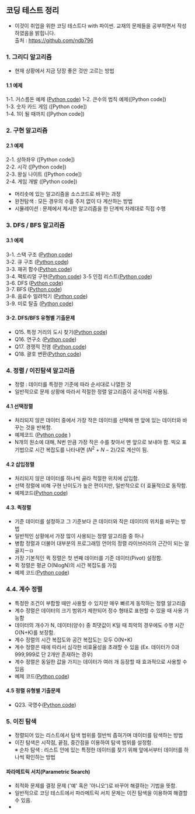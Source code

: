 ## 코딩 테스트 정리

  - 이것이 취업을 위한 코딩 테스트다 with 파이썬. 교재의 문제들을 공부하면서 작성하였음을 밝힙니다.  
   출처 : https://github.com/ndb796

### 1. 그리디 알고리즘
 - 현재 상황에서 지금 당장 좋은 것만 고르는 방법
#### 1.1 예제
 1-1. 거스름돈 예제 ([Python code](/1/1-1.py)) 
 1-2. 큰수의 법칙 예제([Python code])   
 1-3. 숫자 카드 게임 ([Python code])  
 1-4. 1이 될 때까지 ([Python code])  
### 2. 구현 알고리즘
#### 2.1 예제 
 2-1. 상하좌우 ([Python code])  
 2-2. 시각 ([Python code])  
 2-3. 왕실 나이트 ([Python code])  
 2-4. 게임 개발 ([Python code])  
 - 머리솟에 있는 알고리즘을 소스코드로 바꾸는 과정  
 - 완전탐색 : 모든 경우의 수를 주저 없이 다 계산하는 방법  
 - 시뮬레이션 : 문제에서 제시한 알고리즘을 한 단계씩 차례대로 직접 수행    
### 3. DFS / BFS 알고리즘
#### 3.1 예제  
 3-1. 스택 구조 ([Python code](/3/3-1.py))  
 3-2. 큐 구조 ([Python code](/3/3-2.py))  
 3-3. 재귀 함수([Python code](/3/3-3.py))  
 3-4. 팩토리얼 구현([Python code](/3/3-4.py))
 3-5 인접 리스트([Python code](/3/3-5.py))    
 3-6. DFS ([Python code](/3/3-6.py))  
 3-7. BFS ([Python code](/3/3-7.py))  
 3-8. 음료수 얼려먹기 ([Python code](/3/3-8.py))  
 3-9. 미로 탈출 ([Python code](/3/3-9.py))  
#### 3-2. DFS/BFS 유형별 기출문제
 - Q15. 특정 거리의 도시 찾기([Python code](/3/Q15.py))
 - Q16. 연구소 ([Python code](/3/Q16.py))
 - Q17. 경쟁적 전염 ([Python code](/3/Q17.py))
 - Q18. 괄호 변환([Python code](/3/Q18.py))

### 4. 정렬 / 이진탐색 알고리즘  
  - 정렬 : 데이터를 특정한 기준에 따라 순서대로 나열한 것
  - 일반적으로 문제 상황에 따라서 적절한 정렬 알고리즘이 공식처럼 사용됨.
#### 4.1 선택정렬
 - 처리되지 않은 데이터 중에서 가장 작은 데이터를 선택해 맨 앞에 있는 데이터와 바꾸는 것을 반복함.
 - 예제코드 ([Python code](/4/4-1.py) )
 - N개의 원소에 대해, N번 만큼 가장 작은 수를 찾아서 맨 앞으로 보내야 함. 빅오 표기법으로 시간 복잡도를 나타내면 $(N^2+N-2)/2$로 계산이 됨.
#### 4.2 삽입정렬 
  - 처리되지 않은 데이터를 하나씩 골라 적절한 위치에 삽입함.
  - 선택 정렬에 비해 구현 난이도가 높은 편이지만, 일반적으로 더 효율적으로 동작함.
  - 예제코드([Python code](/4/4-2.py))

#### 4.3. 퀵정렬
  - 기준 데이터를 설정하고 그 기준보다 큰 데이터와 작은 데이터의 위치를 바꾸는 방법
  - 일반적인 상황에서 가장 많이 사용되는 정렬 알고리즘 중 하나
  - 병합 정렬과 더불어 대부분의 프로그래밍 언어의 정렬 라이브러리의 근간이 되는 알골지ㅡㅁ
  - 가장 기본적인 퀵 정렬은 첫 번째 데이터를 기준 데이터(Pivot) 설정함.
  - 퀵 정렬은 평균 O(NlogN)의 시간 복잡도를 가짐
  - 예제 코드([Python code](/4/4-3.py))

### 4.4. 계수 정렬
  - 특정한 조건이 부합할 때만 사용할 수 있지만 매우 빠르게 동작하는 정렬 알고리즘
  - 계수 정렬은 데이터의 크기 범위가 제한되어 정수 형태로 표현할 수 있을 때 사용 가능함
  - 데이터의 개수가 N, 데이터(양수) 중 최댓값이 K일 때 최악의 경우에도 수행 시간 O(N+K)를 보장함. 
  - 계수 정렬의 시간 복잡도와 공간 복잡도는 모두 O(N+K)
  - 계수 정렬은 때에 따라서 심각한 비효율성을 초래할 수 있음 (Ex. 데이터가 0과 999,999로 단 2개만 존재하는 경우)
  - 계수 정렬은 동일한 값을 가지는 데이터가 여러 개 등장할 때 효과적으로 사용할 수 있음
  - 예제 코드([Python code](/4/4-4.py))

#### 4.5 정렬 유형별 기출문제
  - Q23. 국영수([Python code](/4/Q23.py))

### 5. 이진 탐색 
  - 정렬되어 있는 리스트에서 탐색 범위를 절반씩 좁혀가며 데이터를 탐색하는 방법  
  - 이진 탐색은 시작점, 끝점, 중간점을 이용하여 탐색 범위를 설정함.  
  ※  순차 탐색 : 리스트 안에 있는 특정한 데이터를 찾기 위해 앞에서부터 데이터를 하나씩 확인하는 방법   
 #### 파라메트릭 서치(Parametric Search)
  - 최적화 문제를 결정 문제 ('예' 혹은 '아니오')로 바꾸어 해결하는 기법을 뜻함.
  - 일반적으로 코딩 테스트에서 파라메트릭 서치 문제는 이진 탐색을 이용하여 해결할 수 있음.
  -        